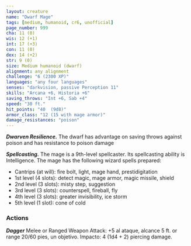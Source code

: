 ```yaml
---
layout: creature
name: "Dwarf Mage"
tags: [medium, humanoid, cr6, unofficial]
page_number: 999
cha: 11 (0)
wis: 12 (+1)
int: 17 (+3)
con: 11 (0)
dex: 14 (+2)
str: 9 (0)
size: Medium humanoid (dwarf)
alignment: any alignment
challenge: "6 (2300 XP)"
languages: "any four languages"
senses: "darkvision, passive Perception 11"
skills: "Arcana +6, Historia +6"
saving_throws: "Int +6, Sab +4"
speed: "30 ft."
hit_points: "40  (9d8)"
armor_class: "12 (15 with mage armor)"
damage_resistances: "poison"
---
```


***Dwarven Resilience.*** The dwarf has advantage on saving throws against poison and has resistance to poison damage

***Spellcasting.*** The mage is a 9th-level spellcaster. Its spellcasting ability is Intelligence. The mage has the following wizard spells prepared:
* Cantrips (at will): fire bolt, light, mage hand, prestidigitation
* 1st level (4 slots): detect magic, mage armor, magic missile, shield
* 2nd level (3 slots): misty step, suggestion
* 3rd level (3 slots): counterspell, fireball, fly
* 4th level (3 slots): greater invisibility, ice storm
* 5th level (1 slot): cone of cold

### Actions

***Dagger*** Melee or Ranged Weapon Attack: +5 al ataque, alcance 5 ft. or range 20/60 pies, un objetivo. Impacto: 4 (1d4 + 2) piercing damage.